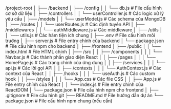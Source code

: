 /project-root
│
├── /backend
│ ├── /config
│ │ └── db.js # File cấu hình cơ sở dữ liệu
│ ├── /controllers
│ │ └── userController.js # Các logic xử lý yêu cầu
│ ├── /models
│ │ └── userModel.js # Các schema của MongoDB
│ ├── /routes
│ │ └── userRoutes.js # Các định tuyến API
│ ├── /middlewares
│ │ └── authMiddleware.js # Các middleware
│ ├── /utils
│ │ └── utils.js # Các hàm tiện ích chung
│ ├── .env # File cấu hình môi trường
│ ├── server.js # File entry chính của backend
│ └── package.json # File cấu hình npm cho backend
│
├── /frontend
│ ├── /public
│ │ └── index.html # File HTML chính
│ ├── /src
│ │ ├── /components
│ │ │ └── Navbar.js # Các thành phần giao diện React
│ │ ├── /pages
│ │ │ └── HomePage.js # Các trang chính của ứng dụng
│ │ ├── /services
│ │ │ └── api.js # Các lời gọi API
│ │ ├── /contexts
│ │ │ └── AuthContext.js # Các context của React
│ │ ├── /hooks
│ │ │ └── useAuth.js # Các custom hook
│ │ ├── /styles
│ │ │ └── App.css # Các file CSS
│ │ ├── App.js # File entry chính của React
│ │ └── index.js # File entry chính của ReactDOM
│ └── package.json # File cấu hình npm cho frontend
│
├── .gitignore # File cấu hình git
├── README.md # File hướng dẫn dự án
└── package.json # File cấu hình npm chung (nếu cần)
